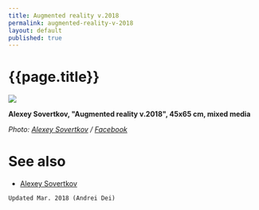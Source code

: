 ```yaml
---
title: Augmented reality v.2018
permalink: augmented-reality-v-2018
layout: default
published: true
---
```


# {{page.title}}

![](/encyclopedia/images/{{page.permalink}}.jpg)

**Alexey Sovertkov, "Augmented reality v.2018", 45x65 cm, mixed media**

*Photo: [Alexey Sovertkov](sovertkov-alexey) / [Facebook](https://www.facebook.com/photo.php?fbid=1871045509596190&set=a.100506393316786.1048.100000722767238&type=3&theater)*


# See also

+ [Alexey Sovertkov](sovertkov-alexey)

`Updated Mar. 2018 (Andrei Dei)`
